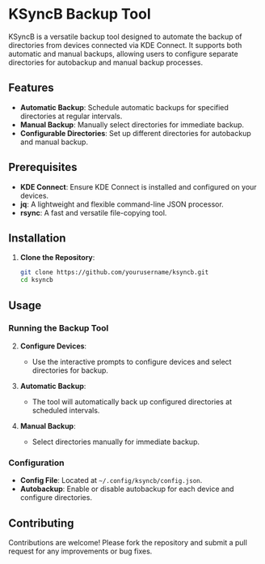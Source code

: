# KSyncB Backup Tool

KSyncB is a versatile backup tool designed to automate the backup of directories from devices connected via KDE Connect. It supports both automatic and manual backups, allowing users to configure separate directories for autobackup and manual backup processes.

## Features

- **Automatic Backup**: Schedule automatic backups for specified directories at regular intervals.
- **Manual Backup**: Manually select directories for immediate backup.
- **Configurable Directories**: Set up different directories for autobackup and manual backup.

## Prerequisites

- **KDE Connect**: Ensure KDE Connect is installed and configured on your devices.
- **jq**: A lightweight and flexible command-line JSON processor.
- **rsync**: A fast and versatile file-copying tool.

## Installation

1. **Clone the Repository**:
   ```bash
   git clone https://github.com/yourusername/ksyncb.git
   cd ksyncb
   ```

## Usage

### Running the Backup Tool

2. **Configure Devices**:
   - Use the interactive prompts to configure devices and select directories for backup.

3. **Automatic Backup**:
   - The tool will automatically back up configured directories at scheduled intervals.

4. **Manual Backup**:
   - Select directories manually for immediate backup.

### Configuration

- **Config File**: Located at `~/.config/ksyncb/config.json`.
- **Autobackup**: Enable or disable autobackup for each device and configure directories.

## Contributing

Contributions are welcome! Please fork the repository and submit a pull request for any improvements or bug fixes.
